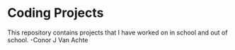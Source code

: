 # Coding Projects
  This repository contains projects that I have worked on in school and out of school. -Conor J Van Achte
